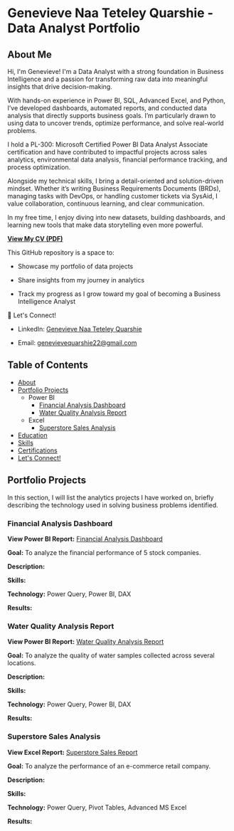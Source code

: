 # Genevieve Naa Teteley Quarshie - Data Analyst Portfolio
## About Me

Hi, I'm Genevieve!
I'm a Data Analyst with a strong foundation in Business Intelligence and a passion for transforming raw data into meaningful insights that drive decision-making.

With hands-on experience in Power BI, SQL, Advanced Excel, and Python, I’ve developed dashboards, automated reports, and conducted data analysis that directly supports business goals. I’m particularly drawn to using data to uncover trends, optimize performance, and solve real-world problems.

I hold a PL-300: Microsoft Certified Power BI Data Analyst Associate certification and have contributed to impactful projects across sales analytics, environmental data analysis, financial performance tracking, and process optimization.

Alongside my technical skills, I bring a detail-oriented and solution-driven mindset. Whether it’s writing Business Requirements Documents (BRDs), managing tasks with DevOps, or handling customer tickets via SysAid, I value collaboration, continuous learning, and clear communication.

In my free time, I enjoy diving into new datasets, building dashboards, and learning new tools that make data storytelling even more powerful.

[**View My CV (PDF)**](https://github.com/EvieQ22/Evie-Portfolio/blob/main/Genevieve_N.T._Quarshie_CV_Updated_New.pdf)


This GitHub repository is a space to:

- Showcase my portfolio of data projects

- Share insights from my journey in analytics

- Track my progress as I grow toward my goal of becoming a Business Intelligence Analyst


🔗 Let's Connect!
- LinkedIn: [Genevieve Naa Teteley Quarshie](https://www.linkedin.com/in/genevieve-naa-teteley-quarshie)

- Email: genevievequarshie22@gmail.com

## Table of Contents

- [About](#about-me)
- [Portfolio Projects](#portfolio-projects)
    - Power BI
       - [Financial Analysis Dashboard](#financial-analysis-dashboard)
       - [Water Quality Analysis Report](#water-quality-analysis-report)
    - Excel
       - [Superstore Sales Analysis](#superstore-sales-analysis)
- [Education](#education)
- [Skills](#skills)
- [Certifications](#certifications)
- [Let's Connect!](#lets-connect)


## Portfolio Projects

In this section, I will list the analytics projects I have worked on, briefly describing the technology used in solving business problems identified.


### Financial Analysis Dashboard

**View Power BI Report:** [Financial Analysis Dashboard](https://github.com/EvieQ22/Evie-Portfolio/blob/main/Financial_Performance_Analysis.pbix)

**Goal:** To analyze the financial performance of 5 stock companies.

**Description:** 

**Skills:** 

**Technology:** Power Query, Power BI, DAX

**Results:**


### Water Quality Analysis Report

**View Power BI Report:** [Water Quality Analysis Report](https://github.com/EvieQ22/Evie-Portfolio/blob/main/Water_Quality_Analysis.pbix)

**Goal:** To analyze the quality of water samples collected across several locations.

**Description:** 

**Skills:** 

**Technology:** Power Query, Power BI, DAX

**Results:**


### Superstore Sales Analysis

**View Excel Report:** [Superstore Sales Report](https://github.com/EvieQ22/Evie-Portfolio/blob/main/Superstore_Sales_Report.xlsx)

**Goal:** To analyze the performance of an e-commerce retail company.

**Description:** 

**Skills:** 

**Technology:** Power Query, Pivot Tables, Advanced MS Excel

**Results:**
